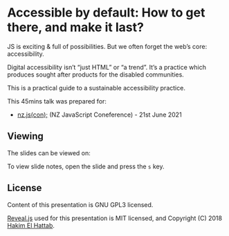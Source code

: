 # Accessible by default: How to get there, and make it last?

JS is exciting & full of possibilities. But we often forget the web’s core: accessibility. 

Digital accessibility isn’t “just HTML” or “a trend”. It’s a practice which produces sought after products for the disabled communities. 

This is a practical guide to a sustainable accessibility practice.

This 45mins talk was prepared for:
- [nz.js(con);](https://conference.javascript.org.nz/) (NZ JavaScript Coneference) - 21st June 2021

## Viewing

The slides can be viewed on:


To view slide notes, open the slide and press the `s` key.

## License

Content of this presentation is GNU GPL3 licensed.

[Reveal.js](https://github.com/hakimel/reveal.js) used for this presentation is MIT licensed, and Copyright (C) 2018 [Hakim El Hattab](ttp://hakim.se).
